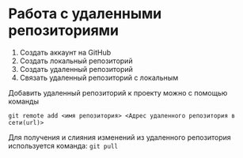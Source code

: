 # Работа с удаленными репозиториями

1. Создать аккаунт на GitHub
2. Создать локальный репозиторий
3. Создать удаленный репозиторий
4. Связать удаленный репозиторий с локальным

Добавить удаленный репозиторий к проекту можно с помощью команды 
```
git remote add <имя репозитория> <Адрес удаленного репозитория в сети(url)>
```
Для получения и слияния изменений из удаленного репозитория используется команда: `git pull`
